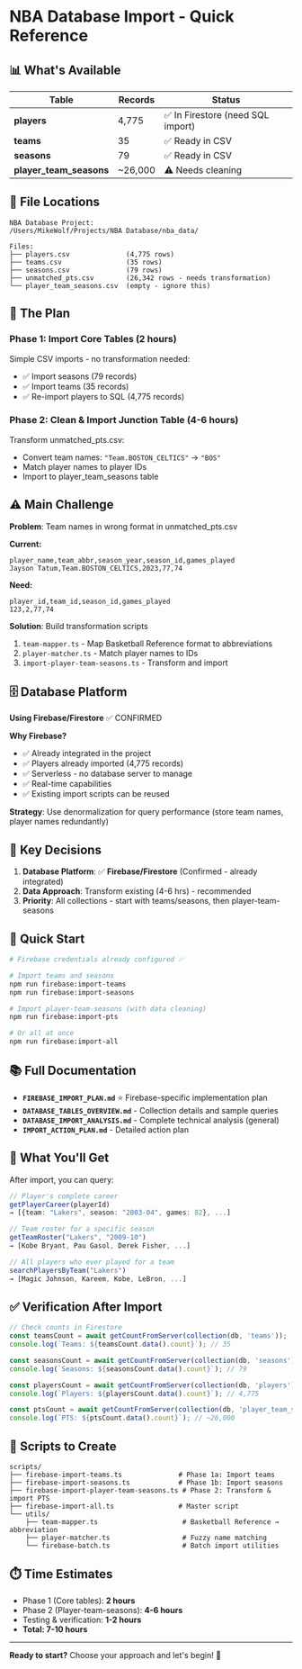# NBA Database Import - Quick Reference

## 📊 What's Available

| Table | Records | Status |
|-------|---------|--------|
| **players** | 4,775 | ✅ In Firestore (need SQL import) |
| **teams** | 35 | ✅ Ready in CSV |
| **seasons** | 79 | ✅ Ready in CSV |
| **player_team_seasons** | ~26,000 | ⚠️ Needs cleaning |

## 📁 File Locations

```
NBA Database Project:
/Users/MikeWolf/Projects/NBA Database/nba_data/

Files:
├── players.csv              (4,775 rows)
├── teams.csv                (35 rows)
├── seasons.csv              (79 rows)
├── unmatched_pts.csv        (26,342 rows - needs transformation)
└── player_team_seasons.csv  (empty - ignore this)
```

## 🎯 The Plan

### Phase 1: Import Core Tables (2 hours)
Simple CSV imports - no transformation needed:
- ✅ Import seasons (79 records)
- ✅ Import teams (35 records)
- ✅ Re-import players to SQL (4,775 records)

### Phase 2: Clean & Import Junction Table (4-6 hours)
Transform unmatched_pts.csv:
- Convert team names: `"Team.BOSTON_CELTICS"` → `"BOS"`
- Match player names to player IDs
- Import to player_team_seasons table

## ⚠️ Main Challenge

**Problem**: Team names in wrong format in unmatched_pts.csv

**Current:**
```csv
player_name,team_abbr,season_year,season_id,games_played
Jayson Tatum,Team.BOSTON_CELTICS,2023,77,74
```

**Need:**
```csv
player_id,team_id,season_id,games_played
123,2,77,74
```

**Solution**: Build transformation scripts
1. `team-mapper.ts` - Map Basketball Reference format to abbreviations
2. `player-matcher.ts` - Match player names to IDs
3. `import-player-team-seasons.ts` - Transform and import

## 🗄️ Database Platform

**Using Firebase/Firestore** ✅ CONFIRMED

**Why Firebase?**
- ✅ Already integrated in the project
- ✅ Players already imported (4,775 records)
- ✅ Serverless - no database server to manage
- ✅ Real-time capabilities
- ✅ Existing import scripts can be reused

**Strategy**: Use denormalization for query performance (store team names, player names redundantly)

## 📝 Key Decisions

1. **Database Platform**: ✅ **Firebase/Firestore** (Confirmed - already integrated)
2. **Data Approach**: Transform existing (4-6 hrs) - recommended
3. **Priority**: All collections - start with teams/seasons, then player-team-seasons

## 🚀 Quick Start

```bash
# Firebase credentials already configured ✅

# Import teams and seasons
npm run firebase:import-teams
npm run firebase:import-seasons

# Import player-team-seasons (with data cleaning)
npm run firebase:import-pts

# Or all at once
npm run firebase:import-all
```

## 📚 Full Documentation

- **`FIREBASE_IMPORT_PLAN.md`** ⭐ Firebase-specific implementation plan
- **`DATABASE_TABLES_OVERVIEW.md`** - Collection details and sample queries
- **`DATABASE_IMPORT_ANALYSIS.md`** - Complete technical analysis (general)
- **`IMPORT_ACTION_PLAN.md`** - Detailed action plan

## 🎁 What You'll Get

After import, you can query:

```typescript
// Player's complete career
getPlayerCareer(playerId)
→ [{team: "Lakers", season: "2003-04", games: 82}, ...]

// Team roster for a specific season
getTeamRoster("Lakers", "2009-10")
→ [Kobe Bryant, Pau Gasol, Derek Fisher, ...]

// All players who ever played for a team
searchPlayersByTeam("Lakers")
→ [Magic Johnson, Kareem, Kobe, LeBron, ...]
```

## ✅ Verification After Import

```typescript
// Check counts in Firestore
const teamsCount = await getCountFromServer(collection(db, 'teams'));
console.log(`Teams: ${teamsCount.data().count}`); // 35

const seasonsCount = await getCountFromServer(collection(db, 'seasons'));
console.log(`Seasons: ${seasonsCount.data().count}`); // 79

const playersCount = await getCountFromServer(collection(db, 'players'));
console.log(`Players: ${playersCount.data().count}`); // 4,775

const ptsCount = await getCountFromServer(collection(db, 'player_team_seasons'));
console.log(`PTS: ${ptsCount.data().count}`); // ~26,000
```

## 🔧 Scripts to Create

```
scripts/
├── firebase-import-teams.ts              # Phase 1a: Import teams
├── firebase-import-seasons.ts            # Phase 1b: Import seasons
├── firebase-import-player-team-seasons.ts # Phase 2: Transform & import PTS
├── firebase-import-all.ts                # Master script
└── utils/
    ├── team-mapper.ts                     # Basketball Reference → abbreviation
    ├── player-matcher.ts                  # Fuzzy name matching
    └── firebase-batch.ts                  # Batch import utilities
```

## ⏱️ Time Estimates

- Phase 1 (Core tables): **2 hours**
- Phase 2 (Player-team-seasons): **4-6 hours**
- Testing & verification: **1-2 hours**
- **Total: 7-10 hours**

---

**Ready to start?** Choose your approach and let's begin! 🚀

